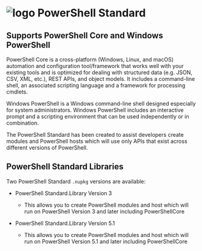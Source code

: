 # ![logo][] PowerShell Standard

## Supports PowerShell Core and Windows PowerShell

PowerShell Core is a cross-platform (Windows, Linux, and macOS) automation and configuration tool/framework that works well with your existing tools and is optimized for dealing with structured data (e.g. JSON, CSV, XML, etc.), REST APIs, and object models.
It includes a command-line shell, an associated scripting language and a framework for processing cmdlets.

Windows PowerShell is a Windows command-line shell designed especially for system administrators.
Windows PowerShell includes an interactive prompt and a scripting environment that can be used independently or in combination.

The PowerShell Standard has been created to assist developers create modules and PowerShell hosts which will use only APIs that exist across different versions of PowerShell.

## PowerShell Standard Libraries

Two PowerShell Standard `.nupkg` versions are available:

- PowerShell Standard.Library Version 3
  - This allows you to create PowerShell modules and host which will run on PowerShell Version 3 and later including PowerShellCore

- PowerShell Standard.Library Version 5.1
  - This allows you to create PowerShell modules and host which will run on PowerShell Version 5.1 and later including PowerShellCore

[logo]: https://raw.githubusercontent.com/PowerShell/PowerShell/master/assets/Powershell_black_64.png

